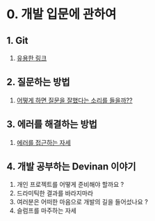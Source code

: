 # 0. 개발 입문에 관하여

## 1. Git

1. [유용한 링크](https://github.com/devininy/git-usage)

## 2. 질문하는 방법

1. [어떻게 하면 질문을 잘했다는 소리를 들을까??](https://github.com/devininy/Devininy-Guide/blob/master/Web/0%EC%9E%A5.%20%EA%B0%9C%EB%B0%9C%20%EC%9E%85%EB%AC%B8%EC%97%90%20%EA%B4%80%ED%95%98%EC%97%AC/2.%20%EC%A7%88%EB%AC%B8%ED%95%98%EB%8A%94%20%EB%B0%A9%EB%B2%95.md)

## 3. 에러를 해결하는 방법

1. [에러를 접근하는 자세](https://github.com/devininy/Devininy-Guide/blob/master/Web/0%EC%9E%A5.%20%EA%B0%9C%EB%B0%9C%20%EC%9E%85%EB%AC%B8%EC%97%90%20%EA%B4%80%ED%95%98%EC%97%AC/3.%20%EC%97%90%EB%9F%AC%EB%A5%BC%20%ED%95%B4%EA%B2%B0%ED%95%98%EB%8A%94%20%EB%B0%A9%EB%B2%95.md)

## 4. 개발 공부하는 Devinan 이야기

1. 개인 프로젝트를 어떻게 준비해야 할까요 ?
2. 드라미틱한 결과를 바라지마라
3. 여러분은 어떠한 마음으로 개발의 길을 들어섰나요 ?
4. 슬럼프를 마주하는 자세
